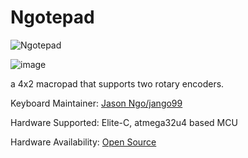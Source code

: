 # Ngotepad

![Ngotepad](https://i.imgur.com/H0IpxtU.png)

![image](https://i.imgur.com/oXS0u8c.jpg)

a 4x2 macropad that supports two rotary encoders.

Keyboard Maintainer: [Jason Ngo/jango99](https://github.com/jango99)

Hardware Supported: Elite-C, atmega32u4 based MCU

Hardware Availability: [Open Source](https://github.com/jango99/Ngotepad/tree/master/Gerbers)
